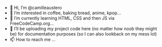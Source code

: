 - 👋 Hi, I’m @camilleaustero
- 👀 I’m interested in coffee, baking bread, anime, kpop...
- 🌱 I’m currently learning HTML, CSS and then JS via FreeCodeCamp.org...
- 💞️ I’ll be uploading my project code here (no matter how noob they might be) for documentation purposes (so I can also lookback on my mess lol)
- 📫 How to reach me ...

<!---
camilleaustero/camilleaustero is a ✨ special ✨ repository because its `README.md` (this file) appears on your GitHub profile.
You can click the Preview link to take a look at your changes.
--->
